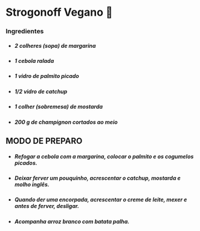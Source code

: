 # **Strogonoff Vegano** :green_salad:

### Ingredientes

- ##### 2 colheres (sopa) de margarina

- ##### 1 cebola ralada

- ##### 1 vidro de palmito picado

- ##### 1/2 vidro de catchup

- ##### 1 colher (sobremesa) de mostarda

- ##### 200 g de champignon cortados ao meio

  

## MODO DE PREPARO



- ##### Refogar a cebola com a margarina, colocar o palmito e os cogumelos picados.

- #####  Deixar ferver um pouquinho, acrescentar o catchup, mostarda e molho inglês.

- ##### Quando der uma encorpada, acrescentar o creme de leite, mexer e antes de ferver, desligar.

- ##### Acompanha arroz branco com batata palha.









